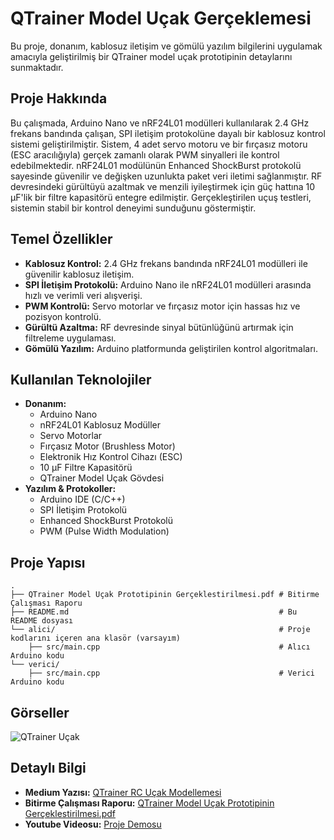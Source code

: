 # QTrainer Model Uçak Gerçeklemesi

Bu proje, donanım, kablosuz iletişim ve gömülü yazılım bilgilerini uygulamak amacıyla geliştirilmiş bir QTrainer model uçak prototipinin detaylarını sunmaktadır.

## Proje Hakkında

Bu çalışmada, Arduino Nano ve nRF24L01 modülleri kullanılarak 2.4 GHz frekans bandında çalışan, SPI iletişim protokolüne dayalı bir kablosuz kontrol sistemi geliştirilmiştir. Sistem, 4 adet servo motoru ve bir fırçasız motoru (ESC aracılığıyla) gerçek zamanlı olarak PWM sinyalleri ile kontrol edebilmektedir. nRF24L01 modülünün Enhanced ShockBurst protokolü sayesinde güvenilir ve değişken uzunlukta paket veri iletimi sağlanmıştır. RF devresindeki gürültüyü azaltmak ve menzili iyileştirmek için güç hattına 10 µF'lik bir filtre kapasitörü entegre edilmiştir. Gerçekleştirilen uçuş testleri, sistemin stabil bir kontrol deneyimi sunduğunu göstermiştir.

## Temel Özellikler

  * **Kablosuz Kontrol:** 2.4 GHz frekans bandında nRF24L01 modülleri ile güvenilir kablosuz iletişim.
  * **SPI İletişim Protokolü:** Arduino Nano ile nRF24L01 modülleri arasında hızlı ve verimli veri alışverişi.
  * **PWM Kontrolü:** Servo motorlar ve fırçasız motor için hassas hız ve pozisyon kontrolü.
  * **Gürültü Azaltma:** RF devresinde sinyal bütünlüğünü artırmak için filtreleme uygulaması.
  * **Gömülü Yazılım:** Arduino platformunda geliştirilen kontrol algoritmaları.

## Kullanılan Teknolojiler

  * **Donanım:**
      * Arduino Nano
      * nRF24L01 Kablosuz Modüller
      * Servo Motorlar
      * Fırçasız Motor (Brushless Motor)
      * Elektronik Hız Kontrol Cihazı (ESC)
      * 10 µF Filtre Kapasitörü
      * QTrainer Model Uçak Gövdesi
  * **Yazılım & Protokoller:**
      * Arduino IDE (C/C++)
      * SPI İletişim Protokolü
      * Enhanced ShockBurst Protokolü
      * PWM (Pulse Width Modulation)

## Proje Yapısı

```
.
├── QTrainer Model Uçak Prototipinin Gerçeklestirilmesi.pdf # Bitirme Çalışması Raporu
├── README.md                                               # Bu README dosyası
└── alici/                                                  # Proje kodlarını içeren ana klasör (varsayım)
    ├── src/main.cpp                                        # Alıcı Arduino kodu
└── verici/
    ├── src/main.cpp                                        # Verici Arduino kodu
```
## Görseller
![QTrainer Uçak](https://github.com/oalikorkmaz/rcucak/assets/53351567/dd881b69-90f0-4f28-9f0e-1e6b48aaf1df)

## Detaylı Bilgi

  * **Medium Yazısı:** [QTrainer RC Uçak Modellemesi](https://onuralikorkmaz.medium.com/qtrainer-rc-uçak-modellemesi-480bbe9ec36)
  * **Bitirme Çalışması Raporu:** [QTrainer Model Uçak Prototipinin Gerçeklestirilmesi.pdf](https://github.com/oalikorkmaz/rcucak/blob/main/QTrainer%20Model%20U%C3%A7ak%20Prototipinin%20Ger%C3%A7eklestirilmesi.pdf)
  * **Youtube Videosu:** [Proje Demosu](https://youtu.be/Ga4y0oPVHHE)
